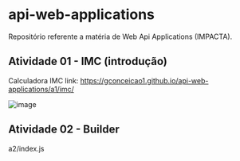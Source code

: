 # api-web-applications
Repositório referente  a matéria de Web Api Applications (IMPACTA).

## Atividade 01 - IMC (introdução)
Calculadora IMC link: https://gconceicao1.github.io/api-web-applications/a1/imc/

![image](https://user-images.githubusercontent.com/51430639/163607355-e5d7863c-0529-4e2b-83af-4b82e99a9ac7.png)


## Atividade 02 - Builder
a2/index.js



